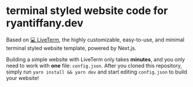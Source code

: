 # terminal styled website code for ryantiffany.dev

Based on [💻 LiveTerm](https://liveterm.vercel.app), the highly customizable, easy-to-use, and minimal terminal styled website template, powered by Next.js. 

Building a simple website with LiveTerm only takes **minutes**, and you only need to work with **one** file: `config.json`. After you cloned this repository, simply run `yarn install && yarn dev` and start editing `config.json` to build your website!

